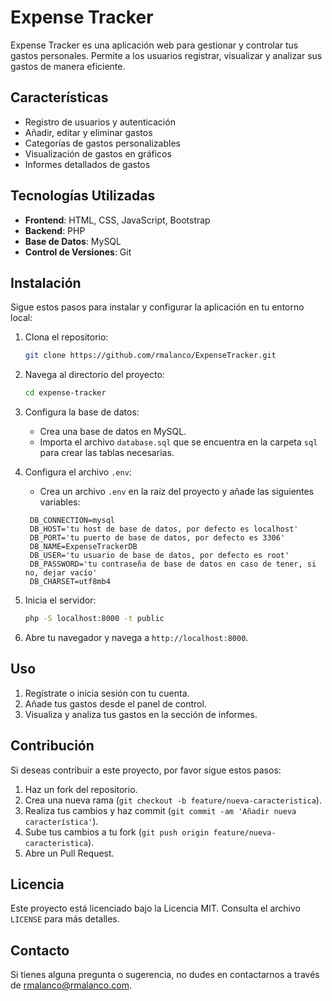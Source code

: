 # Expense Tracker

Expense Tracker es una aplicación web para gestionar y controlar tus gastos personales. Permite a los usuarios registrar, visualizar y analizar sus gastos de manera eficiente.

## Características

- Registro de usuarios y autenticación
- Añadir, editar y eliminar gastos
- Categorías de gastos personalizables
- Visualización de gastos en gráficos
- Informes detallados de gastos

## Tecnologías Utilizadas

- **Frontend**: HTML, CSS, JavaScript, Bootstrap
- **Backend**: PHP
- **Base de Datos**: MySQL
- **Control de Versiones**: Git

## Instalación

Sigue estos pasos para instalar y configurar la aplicación en tu entorno local:

1. Clona el repositorio:

   ```bash
   git clone https://github.com/rmalanco/ExpenseTracker.git
   ```

2. Navega al directorio del proyecto:

   ```bash
   cd expense-tracker
   ```

3. Configura la base de datos:

   - Crea una base de datos en MySQL.
   - Importa el archivo `database.sql` que se encuentra en la carpeta `sql` para crear las tablas necesarias.

4. Configura el archivo `.env`:

   - Crea un archivo `.env` en la raíz del proyecto y añade las siguientes variables:

   ```env
    DB_CONNECTION=mysql
    DB_HOST='tu host de base de datos, por defecto es localhost'
    DB_PORT='tu puerto de base de datos, por defecto es 3306'
    DB_NAME=ExpenseTrackerDB
    DB_USER='tu usuario de base de datos, por defecto es root'
    DB_PASSWORD='tu contraseña de base de datos en caso de tener, si no, dejar vacío'
    DB_CHARSET=utf8mb4
   ```

5. Inicia el servidor:

   ```bash
   php -S localhost:8000 -t public
   ```

6. Abre tu navegador y navega a `http://localhost:8000`.

## Uso

1. Regístrate o inicia sesión con tu cuenta.
2. Añade tus gastos desde el panel de control.
3. Visualiza y analiza tus gastos en la sección de informes.

## Contribución

Si deseas contribuir a este proyecto, por favor sigue estos pasos:

1. Haz un fork del repositorio.
2. Crea una nueva rama (`git checkout -b feature/nueva-caracteristica`).
3. Realiza tus cambios y haz commit (`git commit -am 'Añadir nueva característica'`).
4. Sube tus cambios a tu fork (`git push origin feature/nueva-caracteristica`).
5. Abre un Pull Request.

## Licencia

Este proyecto está licenciado bajo la Licencia MIT. Consulta el archivo `LICENSE` para más detalles.

## Contacto

Si tienes alguna pregunta o sugerencia, no dudes en contactarnos a través de [rmalanco@rmalanco.com](mailto:rmalanco@rmalanco.com).
